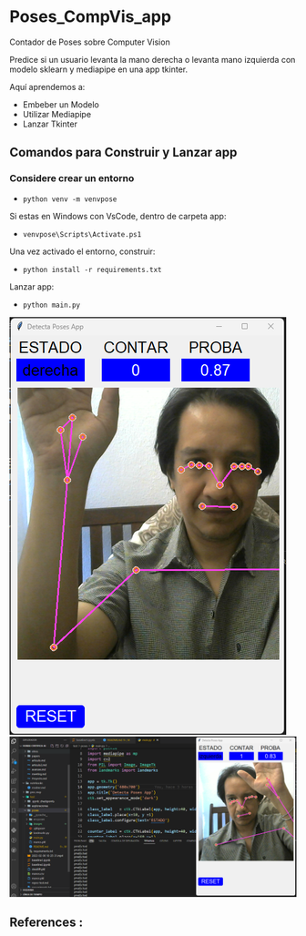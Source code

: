 # Poses_CompVis_app
Contador de Poses sobre Computer Vision

Predice si un usuario levanta la mano derecha o levanta mano izquierda con modelo sklearn y mediapipe en una app tkinter.

Aquí aprendemos a:
  - Embeber un Modelo
  - Utilizar Mediapipe
  - Lanzar Tkinter
  
  ## Comandos para Construir y Lanzar app

  ### Considere crear un entorno
* `python venv -m venvpose`

Si estas en Windows con VsCode, dentro de carpeta app:
* `venvpose\Scripts\Activate.ps1`

Una vez activado el entorno, construir:
* `python install -r requirements.txt`

Lanzar app:
*  `python main.py`

<img alt='captura pose' src='https://raw.githubusercontent.com/hcgalvan/Humai-Certifica-AI/main/test/poses/images/app.png'>

<img alt='captura pose' src='https://raw.githubusercontent.com/hcgalvan/Humai-Certifica-AI/main/test/poses/images/entorno.png'>

**References** :
  - 